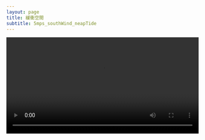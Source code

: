 ```yaml
---
layout: page
title: 緩衝空間
subtitle: 5mps_southWind_neapTide
---
```


<video width="100%" controls>
  <source src="../5mps_southWind_neapTide/video.mp4" type="video/mp4">
</video>
